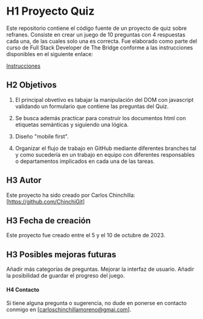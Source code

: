# H1 Proyecto Quiz

Este repositorio contiene el código fuente de un proyecto de quiz sobre refranes. Consiste en crear un juego de 10 preguntas con 4 respuestas cada una, de las cuales solo una es correcta. Fue elaborado como parte del curso de Full Stack Developer de The Bridge conforme a las instrucciones disponibles en el siguiente enlace:

[Instrucciones](https://github.com/TheBridge-FullStackDeveloper/proyectos-quiz)

## H2 Objetivos

1. El principal obvetivo es tabajar la manipulación del DOM con javascript validando un formulario que contiene las preguntas del Quiz.

2. Se busca además practicar para construir los documentos html con etiquetas semánticas y siguiendo una lógica.

3. Diseño "mobile first".

4. Organizar el flujo de trabajo en GitHub mediante diferentes branches tal y como sucedería en un trabajo en equipo con diferentes responsables o departamentos implicados en cada una de las tareas.


## H3 Autor

Este proyecto ha sido creado por Carlos Chinchilla: 
[https://github.com/ChinchiGit]

## H3 Fecha de creación

Este proyecto fue creado entre el 5 y el 10 de octubre de 2023.


## H3 Posibles mejoras futuras

Añadir más categorías de preguntas.
Mejorar la interfaz de usuario.
Añadir la posibilidad de guardar el progreso del juego.

#### H4 Contacto

Si tiene alguna pregunta o sugerencia, no dude en ponerse en contacto conmigo en [carloschinchillamoreno@gmai.com].